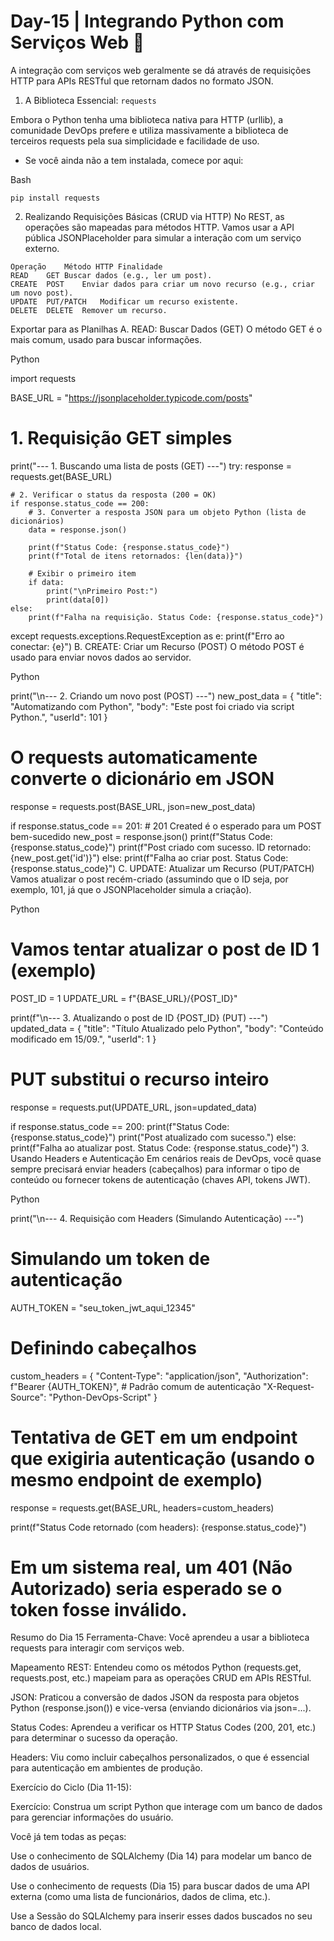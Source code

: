 # Day-15 | Integrando Python com Serviços Web 📡
A integração com serviços web geralmente se dá através de requisições HTTP para APIs RESTful que retornam dados no formato JSON.

1. A Biblioteca Essencial: `requests`

Embora o Python tenha uma biblioteca nativa para HTTP (urllib), a comunidade DevOps prefere e utiliza massivamente a biblioteca de terceiros requests pela sua simplicidade e facilidade de uso.

* Se você ainda não a tem instalada, comece por aqui:

Bash
````
pip install requests
````
2. Realizando Requisições Básicas (CRUD via HTTP)
No REST, as operações são mapeadas para métodos HTTP. Vamos usar a API pública JSONPlaceholder para simular a interação com um serviço externo.
````
Operação	Método HTTP	Finalidade
READ	GET	Buscar dados (e.g., ler um post).
CREATE	POST	Enviar dados para criar um novo recurso (e.g., criar um novo post).
UPDATE	PUT/PATCH	Modificar um recurso existente.
DELETE	DELETE	Remover um recurso.
````
Exportar para as Planilhas
A. READ: Buscar Dados (GET)
O método GET é o mais comum, usado para buscar informações.

Python

import requests

BASE_URL = "https://jsonplaceholder.typicode.com/posts"

# 1. Requisição GET simples
print("--- 1. Buscando uma lista de posts (GET) ---")
try:
    response = requests.get(BASE_URL)
    
    # 2. Verificar o status da resposta (200 = OK)
    if response.status_code == 200:
        # 3. Converter a resposta JSON para um objeto Python (lista de dicionários)
        data = response.json()
        
        print(f"Status Code: {response.status_code}")
        print(f"Total de itens retornados: {len(data)}")
        
        # Exibir o primeiro item
        if data:
            print("\nPrimeiro Post:")
            print(data[0])
    else:
        print(f"Falha na requisição. Status Code: {response.status_code}")

except requests.exceptions.RequestException as e:
    print(f"Erro ao conectar: {e}")
B. CREATE: Criar um Recurso (POST)
O método POST é usado para enviar novos dados ao servidor.

Python

print("\n--- 2. Criando um novo post (POST) ---")
new_post_data = {
    "title": "Automatizando com Python",
    "body": "Este post foi criado via script Python.",
    "userId": 101 
}

# O requests automaticamente converte o dicionário em JSON
response = requests.post(BASE_URL, json=new_post_data)

if response.status_code == 201: # 201 Created é o esperado para um POST bem-sucedido
    new_post = response.json()
    print(f"Status Code: {response.status_code}")
    print(f"Post criado com sucesso. ID retornado: {new_post.get('id')}")
else:
    print(f"Falha ao criar post. Status Code: {response.status_code}")
C. UPDATE: Atualizar um Recurso (PUT/PATCH)
Vamos atualizar o post recém-criado (assumindo que o ID seja, por exemplo, 101, já que o JSONPlaceholder simula a criação).

Python

# Vamos tentar atualizar o post de ID 1 (exemplo)
POST_ID = 1 
UPDATE_URL = f"{BASE_URL}/{POST_ID}"

print(f"\n--- 3. Atualizando o post de ID {POST_ID} (PUT) ---")
updated_data = {
    "title": "Título Atualizado pelo Python",
    "body": "Conteúdo modificado em 15/09.",
    "userId": 1
}

# PUT substitui o recurso inteiro
response = requests.put(UPDATE_URL, json=updated_data) 

if response.status_code == 200:
    print(f"Status Code: {response.status_code}")
    print("Post atualizado com sucesso.")
else:
    print(f"Falha ao atualizar post. Status Code: {response.status_code}")
3. Usando Headers e Autenticação
Em cenários reais de DevOps, você quase sempre precisará enviar headers (cabeçalhos) para informar o tipo de conteúdo ou fornecer tokens de autenticação (chaves API, tokens JWT).

Python

print("\n--- 4. Requisição com Headers (Simulando Autenticação) ---")

# Simulando um token de autenticação
AUTH_TOKEN = "seu_token_jwt_aqui_12345" 

# Definindo cabeçalhos
custom_headers = {
    "Content-Type": "application/json",
    "Authorization": f"Bearer {AUTH_TOKEN}", # Padrão comum de autenticação
    "X-Request-Source": "Python-DevOps-Script" 
}

# Tentativa de GET em um endpoint que exigiria autenticação (usando o mesmo endpoint de exemplo)
response = requests.get(BASE_URL, headers=custom_headers)

print(f"Status Code retornado (com headers): {response.status_code}")
# Em um sistema real, um 401 (Não Autorizado) seria esperado se o token fosse inválido.
Resumo do Dia 15
Ferramenta-Chave: Você aprendeu a usar a biblioteca requests para interagir com serviços web.

Mapeamento REST: Entendeu como os métodos Python (requests.get, requests.post, etc.) mapeiam para as operações CRUD em APIs RESTful.

JSON: Praticou a conversão de dados JSON da resposta para objetos Python (response.json()) e vice-versa (enviando dicionários via json=...).

Status Codes: Aprendeu a verificar os HTTP Status Codes (200, 201, etc.) para determinar o sucesso da operação.

Headers: Viu como incluir cabeçalhos personalizados, o que é essencial para autenticação em ambientes de produção.

Exercício do Ciclo (Dia 11-15):

Exercício: Construa um script Python que interage com um banco de dados para gerenciar informações do usuário.

Você já tem todas as peças:

Use o conhecimento de SQLAlchemy (Dia 14) para modelar um banco de dados de usuários.

Use o conhecimento de requests (Dia 15) para buscar dados de uma API externa (como uma lista de funcionários, dados de clima, etc.).

Use a Sessão do SQLAlchemy para inserir esses dados buscados no seu banco de dados local.
